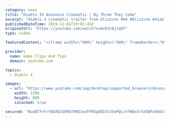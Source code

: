 ```yaml
---
category: news
title: "Diablo IV Announce Cinematic | By Three They Come"
excerpt: "diablo 4 cinematic trailer from blizzcon #d4 #blizzcon #diablo."
publishedDateTime: 2019-11-01T19:01:45Z
originalUrl: "https://youtube.com/watch?v=0vE3rAjtqUY"
type: video

featuredContent: "<iframe width=\"800\" height=\"500\" frameborder=\"0\" src=\"https://www.youtube.com/embed/0vE3rAjtqUY\" allow=\"accelerometer; autoplay; encrypted-media; gyroscope; picture-in-picture\" allowfullscreen></iframe>"

provider:
  name: Game Clips And Tips
  domain: youtube.com

topics:
  - Diablo 4

images:
  - url: "https://www.youtube.com/img/desktop/supported_browsers/dinosaur.png"
    width: 1200
    height: 800
    isCached: true

secured: "NuuBT7+F/Y8AXBJS09QfXRQ1wcFFREgVB15YJ5ePQi/hfWDxSrSdSWF44k61c8mfk5HmPOE6HpTVm1HT+AAD/dLjK6WU5RGfirCzW4C2rAjMa3kq8vHXNrksxlUO5SZ6uSvE+VHn7KOHNj8crnXLFR8LJjMHdrbp7qWyZt1CqW2u0suKl/zdC0wsRH3BArAe5yd4kzJNxor8VMe/Yl1t/gHUIMV6LVTz1/aIkQr2MXPFlIZsL1TYIcObvE2jzDq8n1TZlQtE/fJJRaySGT8ozvN5mAcrqP8BY/VXT8FRapBFXkclYpvNxa7jjoMzOC2Zm3LTK/pWylrm3VAw34d14F3w46nbHYVUxE4w1gXMLqAEjNbIHwRgeTz6oTj69vpI/4Kp6MvTtpf0omAXDgyoKQ==;M6XkRJrSYpXnWB6YoSZGyw=="
---
```



